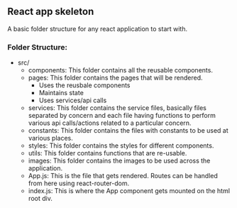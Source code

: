 ## React app skeleton
A basic folder structure for any react application to start with.

### Folder Structure:

- src/
    - components: This folder contains all the reusable components.
    - pages: This folder contains the pages that will be rendered.
        - Uses the reusbale components
        - Maintains state
        - Uses services/api calls
    - services: This folder contains the service files, basically files separated by concern and each file having functions to perform various api calls/actions related to a particular concern.
    - constants: This folder contains the files with constants to be used at various places.
    - styles: This folder contains the styles for different components.
    - utils: This folder contains  functions that are re-usable.
    - images: This folder contains the images to be used across the application.
    - App.js: This is the file that gets rendered. Routes can be handled from here using react-router-dom.
    - index.js: This is where the App component gets mounted on the html root div.

